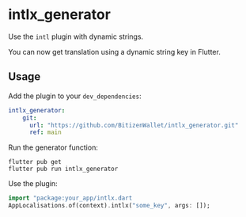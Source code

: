 # intlx_generator

Use the `intl` plugin with dynamic strings.

You can now get translation using a dynamic string key in Flutter.

## Usage

Add the plugin to your `dev_dependencies`:

```yaml
intlx_generator:
    git:
      url: "https://github.com/BitizenWallet/intlx_generator.git"
      ref: main
```

Run the generator function:

```shell
flutter pub get
flutter pub run intlx_generator
```

Use the plugin:

```dart
import "package:your_app/intlx.dart
AppLocalisations.of(context).intlx("some_key", args: []);
```
